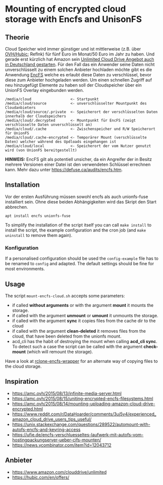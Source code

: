 # Mounting of encrypted cloud storage with Encfs and UnisonFS

## Theorie
Cloud Speicher wird immer günstiger und ist mittlerweise (z.B. über [OVH/Hubic](https://hubic.com/home/new/?referral=TQHECA); Reflnk) für fünf Euro im Monat/50 Euro im Jahr zu haben. Und gerade erst kürzlich hat Amazon sein [Unlimited Cloud Drive Angebot auch in Deutschland gestarten](http://stadt-bremerhaven.de/amazon-unendlicher-speicher-fuer-70-euro/). Für den Fall das ein Anwender seine Daten nicht unverschlüsselt zu einem solchen Anbieter hochladen möchte gibt es die Anwendung [EncFS](https://de.wikipedia.org/wiki/EncFS) welche es erlaubt diese Daten zu verschlüssel, bevor diese zum Anbieter hochgeladen werden. Um einen schnellen Zugriff auf neu hinzugefügt Elemente zu haben soll der Cloudspeicher über ein UnionFS Overlay eingebunden werden.

```
/media/cloud                  <- Startpunkt
/media/cloud/source           <- unverschlüsselter Mountpunkt des Cloudanbieters
/media/cloud/source/.private  <- Speicherort der verschlüsselten Daten innerhalb der Cloudspeichers
/media/cloud/.decrypted       <- Mountpunkt für EncFS (zeigt verschlüsselte Daten unverschlüsselt an)
/media/cloud/.cache           <- Zwischenspeicher und R/W Speicherort für UnionFS
/media/cloud/.cache-encrypted <- Temporärer Mount (verschlüsselte Daten) welcher während des Updloads eingehangen ist
/media/cloud/local            <- Speicherort der vom Nutzer genutzt wird (von UnionFS bereitgestellt)
```

**HINWEIS:** EncFS gilt als potentiell unsicher, da ein Angreifer der in Besitz mehrere Versionen einer Datei ist den verwendeten Schlüssel errechnen kann. Mehr dazu unter https://defuse.ca/audits/encfs.htm.

## Installation

Vor der ersten Ausführung müssen sowohl encfs als auch unionfs-fuse installiert sein. Ohne diese beiden Abhängigkeiten wird das Skript den Start abbrechen.
```
apt install encfs unionfs-fuse
```
To simplify the installation of the script itself you can call ```make install``` to install the script, the example configuration and the cron job (and ```make uninstall``` to remove them again).

### Konfiguration
If a personalised configuration should be used the ```config-example``` file has to be renamed to ```config``` and adapted. The default settings should be fine for most environments.

## Usage
The script ```mount-encfs-cloud.sh``` accepts some parameters: 
- if called **without arguments** or with the argument **mount** it mounts the storage.
- if called with the argument **unmount** or **umount** it unmounts the storage.
- if called with the argument **sync** it copies files from the cache dir to the cloud
- if called with the argument **clean-deleted** it removes files from the cloud, that have been deleted from the unionfs mount.
- acd_cli has the habit of destroying the mount when calling **acd_cli sync**. To detect such a case the script can be called with the argument **check-mount** (which will remount the storage).

Have a look at [rclone-encfs-wrapper](https://github.com/fbartels/rclone-encfs-wrapper) for an alternate way of copying files to the cloud storage.

## Inspiration
- https://amc.ovh/2015/08/13/infinite-media-server.html
- https://amc.ovh/2015/08/15/uniting-encrypted-encfs-filesystems.html
- https://amc.ovh/2015/08/14/mounting-uploading-amazon-cloud-drive-encrypted.html
-  https://www.reddit.com/r/DataHoarder/comments/3uj5v4/experienced_amazon_cloud_drive_users_tips_useful/
- https://unix.stackexchange.com/questions/289522/automount-with-autofs-encfs-and-keyring-access
- https://ufie.de/encfs-verschluesseltes-laufwerk-mit-autofs-vom-hostingpackungserver-ueber-cifs-mounten/
- https://news.ycombinator.com/item?id=12043712

## Anbieter
- https://www.amazon.com/clouddrive/unlimited
- https://hubic.com/en/offers/
